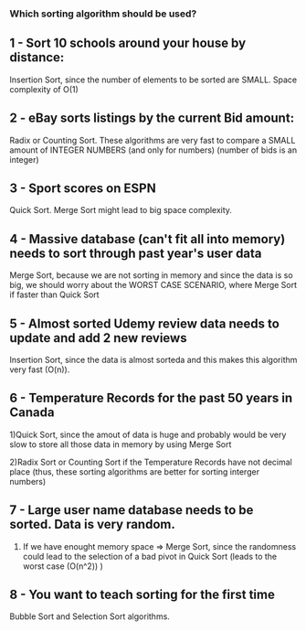 ### Which sorting algorithm should be used?

## 1 - Sort 10 schools around your house by distance:

Insertion Sort, since the number of elements to be sorted are SMALL. Space complexity of O(1)

## 2 - eBay sorts listings by the current Bid amount:

Radix or Counting Sort. These algorithms are very fast to compare a SMALL amount of INTEGER NUMBERS (and only for numbers) (number of bids is an integer)

## 3 - Sport scores on ESPN

Quick Sort. Merge Sort might lead to big space complexity.


## 4 - Massive database (can't fit all into memory) needs to sort through past year's user data

Merge Sort, because we are not sorting in memory and since the data is so big, we should worry
about the WORST CASE SCENARIO, where Merge Sort if faster than Quick Sort

## 5 - Almost sorted Udemy review data needs to update and add 2 new reviews

Insertion Sort, since the data is almost sorteda and this makes this algorithm very fast (O(n)).

## 6 - Temperature Records for the past 50 years in Canada

1)Quick Sort, since the amout of data is huge and probably would be very slow to store all those data
in memory by using Merge Sort

2)Radix Sort or Counting Sort if the Temperature Records have not decimal place (thus, these sorting algorithms are better for sorting interger numbers)

## 7 - Large user name database needs to be sorted. Data is very random.

1) If we have enought memory space => Merge Sort, since the randomness could lead to the selection of a bad pivot in Quick Sort (leads to the worst case (O(n^2)) )

## 8 - You want to teach sorting for the first time

Bubble Sort and Selection Sort algorithms.